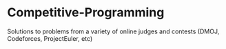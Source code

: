 # Competitive-Programming
Solutions to problems from a variety of online judges and contests (DMOJ, Codeforces, ProjectEuler, etc)
